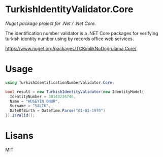 # TurkishIdentityValidator.Core

*Nuget package project for .Net / .Net Core.* 

The identification number validator is a .NET Core packages for verifying turkish identity number using by records office web services.

https://www.nuget.org/packages/TCKimlikNoDogrulama.Core/

# Usage

```csharp      
using TurkishIdentificationNumberValidator.Core;
``` 

```csharp      
bool result = new TurkishIdentityValidator(new IdentityModel{
  IdentityNumber = 38148236746,
  Name = "HÜSEYİN ONUR",
  Surname = "SALİK",
  DateOfBirth = DateTime.Parse("01-01-1970")
}).IsValid();
```
# Lisans

MIT
